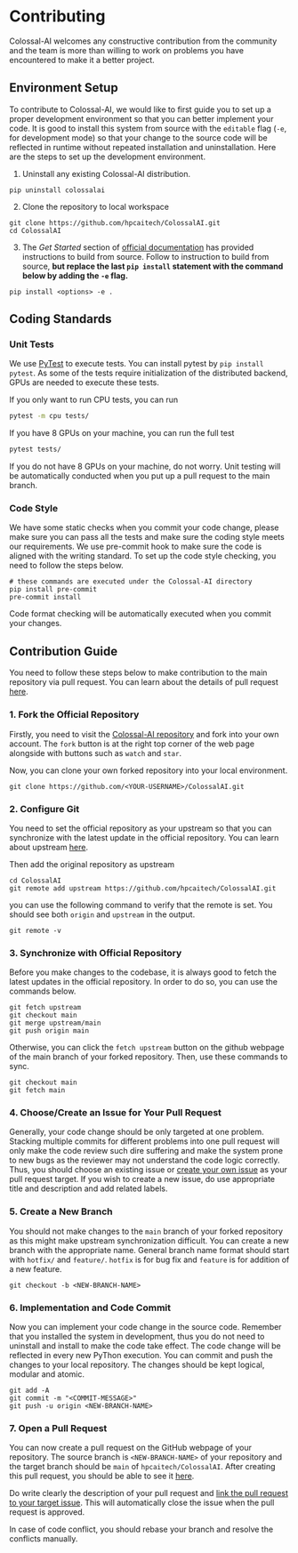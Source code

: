 # Contributing

Colossal-AI welcomes any constructive contribution from the community and the team is more than willing to work on problems you have encountered to make it a better project.

## Environment Setup

To contribute to Colossal-AI, we would like to first guide you to set up a proper development environment so that you can better implement your code. It is good to install this system from source with the `editable` flag (`-e`, for development mode) so that your change to the source code will be reflected in runtime without repeated installation and uninstallation. Here are the steps to set up the development environment.

1. Uninstall any existing Colossal-AI distribution.

```shell
pip uninstall colossalai
```

2. Clone the repository to local workspace

```shell
git clone https://github.com/hpcaitech/ColossalAI.git
cd ColossalAI
```

3. The *Get Started* section of [official documentation](https://colossalai.org) has provided instructions to build from source. Follow to instruction to build from source, **but replace the last `pip install` statement with the command below by adding the `-e` flag.**

```shell
pip install <options> -e .
```

## Coding Standards

### Unit Tests
We use [PyTest](https://docs.pytest.org/en/latest/) to execute tests. You can install pytest by `pip install pytest`. As some of the tests require initialization of the distributed backend, GPUs are needed to execute these tests.

If you only want to run CPU tests, you can run

```bash
pytest -m cpu tests/
```

If you have 8 GPUs on your machine, you can run the full test

```bash
pytest tests/
```

If you do not have 8 GPUs on your machine, do not worry. Unit testing will be automatically conducted when you put up a pull request to the main branch.


### Code Style

We have some static checks when you commit your code change, please make sure you can pass all the tests and make sure the coding style meets our requirements. We use pre-commit hook to make sure the code is aligned with the writing standard. To set up the code style checking, you need to follow the steps below.

```shell
# these commands are executed under the Colossal-AI directory
pip install pre-commit
pre-commit install
```

Code format checking will be automatically executed when you commit your changes.


## Contribution Guide

You need to follow these steps below to make contribution to the main repository via pull request. You can learn about the details of pull request [here](https://docs.github.com/en/pull-requests/collaborating-with-pull-requests/proposing-changes-to-your-work-with-pull-requests/about-pull-requests).

### 1. Fork the Official Repository

Firstly, you need to visit the [Colossal-AI repository](https://github.com/hpcaitech/ColossalAI) and fork into your own account. The `fork` button is at the right top corner of the web page alongside with buttons such as `watch` and `star`.

Now, you can clone your own forked repository into your local environment.

```shell
git clone https://github.com/<YOUR-USERNAME>/ColossalAI.git
```

### 2. Configure Git

You need to set the official repository as your upstream so that you can synchronize with the latest update in the official repository. You can learn about upstream [here](https://www.atlassian.com/git/tutorials/git-forks-and-upstreams).

Then add the original repository as upstream

```shell
cd ColossalAI
git remote add upstream https://github.com/hpcaitech/ColossalAI.git
```

you can use the following command to verify that the remote is set. You should see both `origin` and `upstream` in the output.

```shell
git remote -v
```

### 3. Synchronize with Official Repository

Before you make changes to the codebase, it is always good to fetch the latest updates in the official repository. In order to do so, you can use the commands below.

```shell
git fetch upstream
git checkout main
git merge upstream/main
git push origin main
```

Otherwise, you can click the `fetch upstream` button on the github webpage of the main branch of your forked repository. Then, use these commands to sync.

```
git checkout main
git fetch main
```

### 4. Choose/Create an Issue for Your Pull Request

Generally, your code change should be only targeted at one problem. Stacking multiple commits for different problems into one pull request will only make the code review such dire suffering and make the system prone to new bugs as the reviewer may not understand the code logic correctly. Thus, you should choose an existing issue or [create your own issue](https://github.com/hpcaitech/ColossalAI/issues) as your pull request target. If you wish to create a new issue, do use appropriate title and description and add related labels.


### 5. Create a New Branch

You should not make changes to the `main` branch of your forked repository as this might make upstream synchronization difficult. You can create a new branch with the appropriate name. General branch name format should start with `hotfix/` and `feature/`. `hotfix` is for bug fix and `feature` is for addition of a new feature.


```shell
git checkout -b <NEW-BRANCH-NAME>
```

### 6. Implementation and Code Commit

Now you can implement your code change in the source code. Remember that you installed the system in development, thus you do not need to uninstall and install to make the code take effect. The code change will be reflected in every new PyThon execution.
You can commit and push the changes to your local repository. The changes should be kept logical, modular and atomic.

```shell
git add -A
git commit -m "<COMMIT-MESSAGE>"
git push -u origin <NEW-BRANCH-NAME>
```

### 7. Open a Pull Request

You can now create a pull request on the GitHub webpage of your repository. The source branch is `<NEW-BRANCH-NAME>` of your repository and the target branch should be `main` of `hpcaitech/ColossalAI`. After creating this pull request, you should be able to see it [here](https://github.com/hpcaitech/ColossalAI/pulls).

Do write clearly the description of your pull request and [link the pull request to your target issue](https://docs.github.com/en/issues/tracking-your-work-with-issues/linking-a-pull-request-to-an-issue). This will automatically close the issue when the pull request is approved.

In case of code conflict, you should rebase your branch and resolve the conflicts manually.